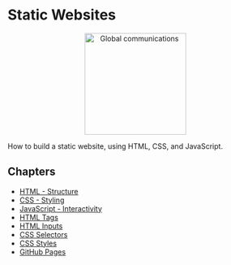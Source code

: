 # Static Websites

 <div align="center">
    <img src="./images/logo.svg" alt="Global communications" width=200>
</div>

How to build a static website, using HTML, CSS, and JavaScript.

## Chapters

-   [HTML - Structure](./chapters/HTML/README.md)
-   [CSS - Styling](./chapters/CSS/README.md)
-   [JavaScript - Interactivity](./chapters/JavaScript/README.md)
-   [HTML Tags](./chapters/HTML_tags/README.md)
-   [HTML Inputs](./chapters/HTML_inputs/README.md)
-   [CSS Selectors](./chapters/CSS_selectors/README.md)
-   [CSS Styles](./chapters/CSS_styles/README.md)
-   [GitHub Pages](./chapters/GitHub_pages/README.md)
